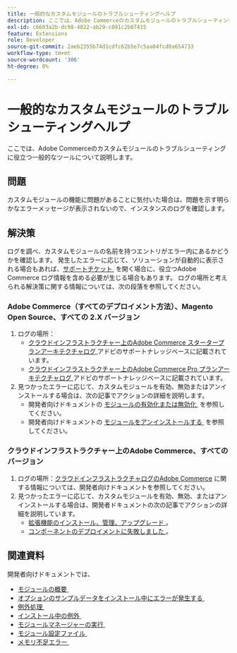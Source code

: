 ```yaml
---
title: 一般的なカスタムモジュールのトラブルシューティングヘルプ
description: ここでは、Adobe Commerceのカスタムモジュールのトラブルシューティングに役立つ一般的なツールについて説明します。
exl-id: c6603a2b-dc98-4022-ab29-c081c2b07415
feature: Extensions
role: Developer
source-git-commit: 2aeb2355b74d1cdfc62b5e7c5aa04fcd0a654733
workflow-type: tm+mt
source-wordcount: '306'
ht-degree: 0%

---
```


# 一般的なカスタムモジュールのトラブルシューティングヘルプ

ここでは、Adobe Commerceのカスタムモジュールのトラブルシューティングに役立つ一般的なツールについて説明します。

## 問題

カスタムモジュールの機能に問題があることに気付いた場合は、問題を示す明らかなエラーメッセージが表示されないので、インスタンスのログを確認します。

## 解決策

ログを調べ、カスタムモジュールの名前を持つエントリがエラー内にあるかどうかを確認します。  発生したエラーに応じて、ソリューションが自動的に表示される場合もあれば、[&#x200B; サポートチケット &#x200B;](/help/help-center-guide/help-center/magento-help-center-user-guide.md#submit-ticket) を開く場合に、役立つAdobe Commerce ログ情報を含める必要が生じる場合もあります。 ログの場所と考えられる解決策に関する情報については、次の段落を参照してください。

### Adobe Commerce（すべてのデプロイメント方法）、Magento Open Source、すべての 2.X バージョン

1. ログの場所：
   * [&#x200B; クラウドインフラストラクチャー上のAdobe Commerce スタータープランアーキテクチャログ &#x200B;](/help/how-to/general/log-locations-directories-for-starter-plan.md) アドビのサポートナレッジベースに記載されています。
   * [&#x200B; クラウドインフラストラクチャー上のAdobe Commerce Pro プランアーキテクチャログ &#x200B;](/help/how-to/general/log-locations-directories-for-pro-plan-integration-staging-production.md) アドビのサポートナレッジベースに記載されています。
1. 見つかったエラーに応じて、カスタムモジュールを有効、無効またはアンインストールする場合は、次の記事でアクションの詳細を説明します。
   * 開発者向けドキュメントの [&#x200B; モジュールの有効化または無効化 &#x200B;](https://experienceleague.adobe.com/ja/docs/commerce-operations/installation-guide/tutorials/manage-modules) を参照してください。
   * 開発者向けドキュメントの [&#x200B; モジュールをアンインストールする &#x200B;](https://experienceleague.adobe.com/ja/docs/commerce-operations/installation-guide/tutorials/uninstall-modules) を参照してください。

### クラウドインフラストラクチャー上のAdobe Commerce、すべてのバージョン

1. ログの場所：[&#x200B; クラウドインフラストラクチャログのAdobe Commerce](https://experienceleague.adobe.com/ja/docs/commerce-cloud-service/user-guide/develop/test/log-locations) に関する情報については、開発者向けドキュメントを参照してください。
1. 見つかったエラーに応じて、カスタムモジュールを有効、無効、またはアンインストールする場合は、開発者ドキュメントの次の記事でアクションの詳細を説明しています。
   * [&#x200B; 拡張機能のインストール、管理、アップグレード &#x200B;](https://experienceleague.adobe.com/ja/docs/commerce-cloud-service/user-guide/configure-store/extensions)。
   * [&#x200B; コンポーネントのデプロイメントに失敗しました &#x200B;](https://experienceleague.adobe.com/ja/docs/commerce-cloud-service/user-guide/develop/deploy/recover-failed-deployment)。

## 関連資料

開発者向けドキュメントでは、

* [&#x200B; モジュールの概要 &#x200B;](https://developer.adobe.com/commerce/php/architecture/modules/overview/)
* [&#x200B; オプションのサンプルデータをインストール中にエラーが発生する &#x200B;](https://experienceleague.adobe.com/ja/docs/commerce-knowledge-base/kb/troubleshooting/installation-and-upgrade/errors-installing-optional-sample-data)
* [&#x200B; 例外処理 &#x200B;](https://developer.adobe.com/commerce/webapi/graphql/develop/exceptions/)
* [&#x200B; インストール中の例外 &#x200B;](https://experienceleague.adobe.com/ja/docs/commerce-knowledge-base/kb/troubleshooting/installation-and-upgrade/exceptions-during-installation)
* [&#x200B; モジュールマネージャーの実行 &#x200B;](https://experienceleague.adobe.com/ja/docs/commerce-operations/upgrade-guide/prepare/prerequisites)
* [&#x200B; モジュール設定ファイル &#x200B;](https://experienceleague.adobe.com/ja/docs/commerce-operations/configuration-guide/files/module-files)
* [&#x200B; メモリ不足エラー &#x200B;](https://experienceleague.adobe.com/ja/docs/commerce-knowledge-base/kb/troubleshooting/installation-and-upgrade/out-of-memory-error-during-install-or-upgrade)
